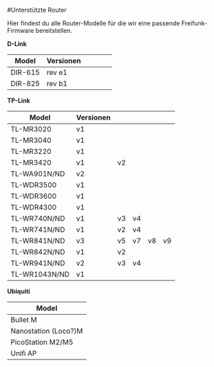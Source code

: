 #Unterstützte Router

Hier findest du alle Router-Modelle für die wir eine passende Freifunk-Firmware bereitstellen.

**D-Link**

Model    |Versionen	| | | | |
--- |---  |--- |--- |--- |---   
DIR-615 | rev e1
DIR-825 | rev b1

**TP-Link**

Model  	|Versionen	| | | | |
--- |---  |--- |--- |--- |---     
TL-MR3020	|	v1 
TL-MR3040	|	v1 	
TL-MR3220	|	v1 	
TL-MR3420	|	v1 | v2
TL-WA901N/ND | v2
TL-WDR3500  |	v1 
TL-WDR3600	|	v1 
TL-WDR4300	|	v1      
TL-WR740N/ND	|	v1 | v3 | v4     
TL-WR741N/ND	|	v1 | v2 | v4	
TL-WR841N/ND  |	v3 | v5 | v7 | v8 | v9
TL-WR842N/ND  | v1 | v2
TL-WR941N/ND  | v2 | v3 | v4
TL-WR1043N/ND | v1 

**Ubiquiti**

Model		|
---|
|Bullet M|
|Nanostation (Loco?)M|
|PicoStation M2/M5|
|Unifi AP|

